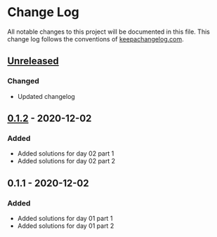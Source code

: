 # Change Log
All notable changes to this project will be documented in this file. This change log follows the conventions of [keepachangelog.com](http://keepachangelog.com/).

## [Unreleased]
### Changed
- Updated changelog

## [0.1.2] - 2020-12-02
### Added
- Added solutions for day 02 part 1
- Added solutions for day 02 part 2

## 0.1.1 - 2020-12-02
### Added
- Added solutions for day 01 part 1
- Added solutions for day 01 part 2

[Unreleased]: https://github.com/your-name/aoc2020/compare/0.1.1...HEAD
[0.1.2]: https://github.com/your-name/aoc2020/compare/0.1.0...0.1.2
